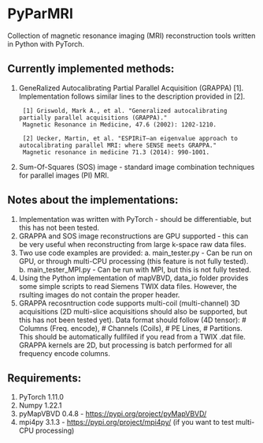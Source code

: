 # PyParMRI
Collection of magnetic resonance imaging (MRI) reconstruction tools written in Python with PyTorch.

Currently implemented methods:
------------------------------
1. GeneRalized Autocalibrating Partial Parallel Acquisition (GRAPPA) [1]. Implementation follows similar lines to the description provided in [2].

        [1] Griswold, Mark A., et al. "Generalized autocalibrating partially parallel acquisitions (GRAPPA)."
        Magnetic Resonance in Medicine, 47.6 (2002): 1202-1210.
        
        [2] Uecker, Martin, et al. "ESPIRiT—an eigenvalue approach to autocalibrating parallel MRI: where SENSE meets GRAPPA."
        Magnetic resonance in medicine 71.3 (2014): 990-1001.
        
2. Sum-Of-Squares (SOS) image - standard image combination techniques for parallel images (PI) MRI.


Notes about the implementations:
--------------------------------
1. Implementation was written with PyTorch - should be differentiable, but this has not been tested.
2. GRAPPA and SOS image reconstructions are GPU supported - this can be very useful when reconstructing from large k-space raw data files.
3. Two use code examples are provided:
  a. main_tester.py - Can be run on GPU, or through multi-CPU processing (this feature is not fully tested).
  b. main_tester_MPI.py - Can be run with MPI, but this is not fully tested.
4. Using the Python implementation of mapVBVD, data_io folder provides some simple scripts to read Siemens TWIX data files. However, the rsulting images do not contain the proper header.
5. GRAPPA recosntruction code supports multi-coil (multi-channel) 3D acquisitions (2D multi-slice acquisitions should also be supported, but this has not been tested yet). Data format should follow (4D tensor):
           # Columns (Freq. encode), # Channels (Coils), # PE Lines, # Partitions. 
   This should be automatically fullfiled if you read from a TWIX .dat file.
   GRAPPA kernels are 2D, but processing is batch performed for all frequency encode columns. 

Requirements:
-------------
1. PyTorch 1.11.0
2. Numpy 1.22.1
3. pyMapVBVD 0.4.8 - https://pypi.org/project/pyMapVBVD/
4. mpi4py 3.1.3 - https://pypi.org/project/mpi4py/ (if you want to test multi-CPU processing)



